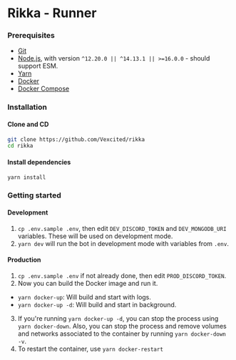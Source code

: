 # Rikka - Runner

### Prerequisites

- [Git](https://git-scm.com/downloads)
- [Node.js](https://nodejs.org/en/download/), with version `^12.20.0 || ^14.13.1 || >=16.0.0` - should support ESM.
- [Yarn](https://classic.yarnpkg.com/en/docs/install)
- [Docker](https://docs.docker.com/get-docker/)
- [Docker Compose](https://docs.docker.com/compose/install/)

### Installation

#### Clone and CD

```bash
git clone https://github.com/Vexcited/rikka
cd rikka
```

#### Install dependencies

```bash
yarn install
```

### Getting started

#### Development

1. `cp .env.sample .env`, then edit `DEV_DISCORD_TOKEN` and `DEV_MONGODB_URI` variables. These will be used on development mode.
2. `yarn dev` will run the bot in development mode with variables from `.env`.

#### Production

1. `cp .env.sample .env` if not already done, then edit `PROD_DISCORD_TOKEN`.
2. Now you can build the Docker image and run it.
  - `yarn docker-up`: Will build and start with logs.
  - `yarn docker-up -d`: Will build and start in background.
3. If you're running `yarn docker-up -d`, you can stop the process using `yarn docker-down`. Also, you can stop the process and remove volumes and networks associated to the container by running `yarn docker-down -v`.
4. To restart the container, use `yarn docker-restart`
